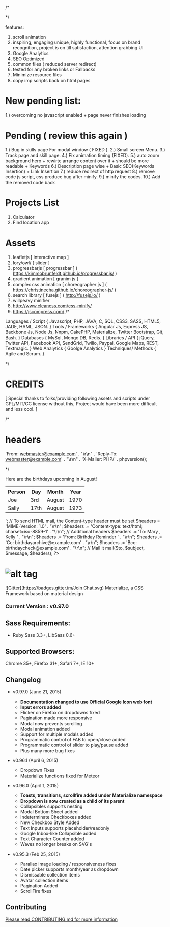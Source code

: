/*

<script defer>
(function(i,s,o,g,r,a,m){i['GoogleAnalyticsObject']=r;i[r]=i[r]||function(){
(i[r].q=i[r].q||[]).push(arguments)},i[r].l=1*new Date();a=s.createElement(o),
m=s.getElementsByTagName(o)[0];a.async=1;a.src=g;m.parentNode.insertBefore(a,m)
})(window,document,'script','https://www.google-analytics.com/analytics.js','ga');

ga('create', 'UA-80368410-1', 'auto');
ga('send', 'pageview');
</script>

*/

features:
1. scroll animation
2. inspiring, engaging unique, highly functional, focus on brand recognition,
   project is on till satisfaction, attention grabbing UI
4. Google Analytics
5. SEO Optimized
6. common files ( reduced server redirect)
7. tested for any broken links or Fallbacks
8. Minimize resource files
9. copy imp scripts back on html pages

# New pending list:
1.) overcoming no javascript enabled + page never finishes loading


# Pending ( review this again )
1.) Bug in skills page For modal window ( FIXED ).
2.) Small screen Menu.
3.) Track page and skill page.
4.) Fix animation timing (FIXED).
5.) auto zoom background hero + rewirte arrange content over it  + should be more readable + Keywords
6.) Description page wise + Basic SEO(Keywords Insertion) + Link Insertion
7.) reduce redirect of http request
8.) remove code js script, css produce bug after minify.
9.) minify the codes.
10.) Add the removed code back



# Projects List
1. Calculator
2. Find location app


# Assets
1. leafletjs [ interactive map ]
2. lory/owl/ [ slider ]
3. progressbarjs [ progressbar ] ( https://kimmobrunfeldt.github.io/progressbar.js/ )
4. gradient animation [ granim js ]
5. complex css animation [ choreographer js ] ( https://christinecha.github.io/choreographer-js/ )
6. search library [ fusejs ] ( http://fusejs.io/ )
7. willpeavy minifier
8. http://www.cleancss.com/css-minify/
9. https://jscompress.com/
/*

Languages / Script
{ Javascript, PHP, JAVA, C, SQL, CSS3, SASS, HTML5, JADE, HAML, JSON. }
Tools / Frameworks
{ Angular Js, Express JS, Backbone Js, Node Js, Nnpm, CakePHP, Materialize, Twitter Bootstrap, Git, Bash. }
Databases
{ MySql, Mongo DB, Redis. }
Libraries / API
{ jQuery, Twitter API, Facebook API, SendGrid, Twilio, Paypal, Google Maps, REST, Textmagic. }
Web Analytics
{ Goolge Analytics }
Techniques/ Methods
{ Agile and Scrum. }

*/




# CREDITS

[ Special thanks to folks/providing following assets and scripts
  under GPL/MIT/CC license without this,
  Project would have been more difficult and less cool. ]














/*
# headers

'From: webmaster@example.com' . "\r\n" .
    'Reply-To: webmaster@example.com' . "\r\n" .
    'X-Mailer: PHP/' . phpversion();

*/


<?php
// multiple recipients
$to  = 'aidan@example.com' . ', '; // note the comma
$to .= 'wez@example.com';

// subject
$subject = 'Birthday Reminders for August';

// message
$message = '
<html>
<head>
  <title>Birthday Reminders for August</title>
</head>
<body>
  <p>Here are the birthdays upcoming in August!</p>
  <table>
    <tr>
      <th>Person</th><th>Day</th><th>Month</th><th>Year</th>
    </tr>
    <tr>
      <td>Joe</td><td>3rd</td><td>August</td><td>1970</td>
    </tr>
    <tr>
      <td>Sally</td><td>17th</td><td>August</td><td>1973</td>
    </tr>
  </table>
</body>
</html>
';

// To send HTML mail, the Content-type header must be set
$headers  = 'MIME-Version: 1.0' . "\r\n";
$headers .= 'Content-type: text/html; charset=iso-8859-1' . "\r\n";

// Additional headers
$headers .= 'To: Mary <mary@example.com>, Kelly <kelly@example.com>' . "\r\n";
$headers .= 'From: Birthday Reminder <birthday@example.com>' . "\r\n";
$headers .= 'Cc: birthdayarchive@example.com' . "\r\n";
$headers .= 'Bcc: birthdaycheck@example.com' . "\r\n";

// Mail it
mail($to, $subject, $message, $headers);
?>




![alt tag](https://raw.github.com/dogfalo/materialize/master/images/materialize.gif)
===========

[![Gitter](https://badges.gitter.im/Join Chat.svg)](https://gitter.im/Dogfalo/materialize?utm_source=badge&utm_medium=badge&utm_campaign=pr-badge&utm_content=badge)
Materialize, a CSS Framework based on material design

### Current Version : v0.97.0

## Sass Requirements:
- Ruby Sass 3.3+, LibSass 0.6+

## Supported Browsers:
Chrome 35+, Firefox 31+, Safari 7+, IE 10+

## Changelog
- v0.97.0 (June 21, 2015)
  - **Documentation changed to use Official Google Icon web font**
  - **Input errors added**
  - Flicker on Firefox on dropdowns fixed
  - Pagination made more responsive
  - Modal now prevents scrolling
  - Modal animation added
  - Support for multiple modals added
  - Programmatic control of FAB to open/close added
  - Programmatic control of slider to play/pause added
  - Plus many more bug fixes
- v0.96.1 (April 6, 2015)
  - Dropdown Fixes
  - Materialize functions fixed for Meteor
- v0.96.0 (April 1, 2015)
  - **Toasts, transitions, scrollfire added under Materialize namespace**
  - **Dropdown is now created as a child of its parent**
  - Collapsibles supports nesting
  - Modal Bottom Sheet added
  - Indeterminate Checkboxes added
  - New Checkbox Style Added
  - Text Inputs supports placeholder/readonly
  - Google Inbox-like Collapsible added
  - Text Character Counter added
  - Waves no longer breaks on SVG's

- v0.95.3 (Feb 25, 2015)
  - Parallax image loading / responsiveness fixes
  - Date picker supports month/year as dropdown
  - Dismissable collection items
  - Avatar collection items
  - Pagination Added
  - ScrollFire fixes


## Contributing
[Please read CONTRIBUTING.md for more information](CONTRIBUTING.md)
